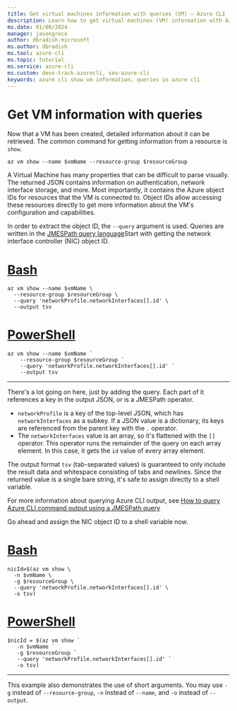 ```yaml
---
title: Get virtual machines information with queries (VM) – Azure CLI | Microsoft Docs
description: Learn how to get virtual machines (VM) information with Azure CLI queries.
ms.date: 01/08/2024
manager: jasongroce
author: dbradish-microsoft
ms.author: dbradish
ms.tool: azure-cli
ms.topic: tutorial
ms.service: azure-cli
ms.custom: devx-track-azurecli, seo-azure-cli
keywords: azure cli show vm information, queries in azure cli
---
```


# Get VM information with queries

Now that a VM has been created, detailed information about it can be retrieved. The common command for getting information from a resource is
`show`.

```azurecli-interactive
az vm show --name $vmName --resource-group $resourceGroup
```

A Virtual Machine has many properties that can be difficult to parse visually. The returned JSON contains information on authentication, network interface storage,
and more. Most importantly, it contains the Azure object IDs for resources that the VM is connected to. Object IDs allow accessing these resources directly
to get more information about the VM's configuration and capabilities.

In order to extract the object ID, the `--query` argument is used. Queries are written in the [JMESPath query language](http://jmespath.org)Start
with getting the network interface controller (NIC) object ID.

# [Bash](#tab/bash)

```azurecli-interactive
az vm show --name $vmName \
  --resource-group $resourceGroup \
  --query 'networkProfile.networkInterfaces[].id' \
  --output tsv
```

# [PowerShell](#tab/powershell)

```azurecli-interactive
az vm show --name $vmName `
    --resource-group $resourceGroup `
    --query 'networkProfile.networkInterfaces[].id' `
    --output tsv
```

---

There's a lot going on here, just by adding the query. Each part of it references a key in the output JSON, or is a JMESPath operator.

* `networkProfile` is a key of the top-level JSON, which has `networkInterfaces` as a subkey. If a JSON value is a dictionary,
  its keys are referenced from the parent key with the `.` operator.
* The `networkInterfaces` value is an array, so it's flattened with the `[]` operator. This operator runs the remainder
  of the query on each array element. In this case, it gets the `id` value of every array element.

The output format `tsv` (tab-separated values) is guaranteed to only include the result data and whitespace consisting of tabs and newlines.
Since the returned value is a single bare string, it's safe to assign directly to a shell variable.

For more information about querying Azure CLI output, see [How to query Azure CLI command output using a JMESPath query](query-azure-cli.md)

Go ahead and assign the NIC object ID to a shell variable now.

# [Bash](#tab/bash)

```azurecli-interactive
nicId=$(az vm show \
  -n $vmName \
  -g $resourceGroup \
  --query 'networkProfile.networkInterfaces[].id' \
  -o tsv)
```

# [PowerShell](#tab/powershell)

```azurecli-interactive
$nicId = $(az vm show `
   -n $vmName `
   -g $resourceGroup `
   --query 'networkProfile.networkInterfaces[].id' `
   -o tsv)
```

---

This example also demonstrates the use of short arguments. You may use `-g` instead of `--resource-group`, `-n` instead of `--name`, and `-o` instead of `--output`.
